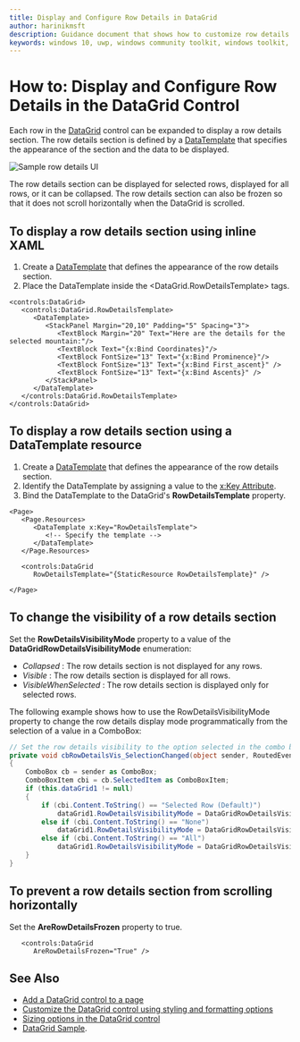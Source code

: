 ```yaml
---
title: Display and Configure Row Details in DataGrid
author: harinikmsft
description: Guidance document that shows how to customize row details section in the DataGrid control
keywords: windows 10, uwp, windows community toolkit, windows toolkit, DataGrid, xaml control, xaml, RowDetails
---
```


# How to: Display and Configure Row Details in the DataGrid Control

Each row in the [DataGrid](../datagrid.md) control can be expanded to display a row details section. The row details section is defined by a [DataTemplate](/uwp/api/windows.ui.xaml.datatemplate) that specifies the appearance of the section and the data to be displayed.

![Sample row details UI](../../resources/images/Controls/DataGrid/rowdetails.png)

The row details section can be displayed for selected rows, displayed for all rows, or it can be collapsed. The row details section can also be frozen so that it does not scroll horizontally when the DataGrid is scrolled.

## To display a row details section using inline XAML

1. Create a [DataTemplate](/uwp/api/windows.ui.xaml.datatemplate) that defines the appearance of the row details section.
2. Place the DataTemplate inside the <DataGrid.RowDetailsTemplate> tags.

```xaml
<controls:DataGrid>
   <controls:DataGrid.RowDetailsTemplate>
      <DataTemplate>
         <StackPanel Margin="20,10" Padding="5" Spacing="3">
            <TextBlock Margin="20" Text="Here are the details for the selected mountain:"/>   
            <TextBlock Text="{x:Bind Coordinates}"/>
            <TextBlock FontSize="13" Text="{x:Bind Prominence}"/>
            <TextBlock FontSize="13" Text="{x:Bind First_ascent}" />
            <TextBlock FontSize="13" Text="{x:Bind Ascents}" />
         </StackPanel>
      </DataTemplate>
   </controls:DataGrid.RowDetailsTemplate>
</controls:DataGrid>
```

## To display a row details section using a DataTemplate resource

1. Create a [DataTemplate](/uwp/api/windows.ui.xaml.datatemplate) that defines the appearance of the row details section.
2. Identify the DataTemplate by assigning a value to the [x:Key Attribute](/windows/uwp/xaml-platform/x-key-attribute).
3. Bind the DataTemplate to the DataGrid's **RowDetailsTemplate** property.

```xaml
<Page>
   <Page.Resources>
      <DataTemplate x:Key="RowDetailsTemplate">
         <!-- Specify the template -->
      </DataTemplate>
   </Page.Resources>

   <controls:DataGrid
      RowDetailsTemplate="{StaticResource RowDetailsTemplate}" />

</Page>
```

## To change the visibility of a row details section

Set the **RowDetailsVisibilityMode** property to a value of the **DataGridRowDetailsVisibilityMode** enumeration:

* *Collapsed* : The row details section is not displayed for any rows.
* *Visible* : The row details section is displayed for all rows.
* *VisibleWhenSelected* : The row details section is displayed only for selected rows.

The following example shows how to use the RowDetailsVisibilityMode property to change the row details display mode programmatically from the selection of a value in a ComboBox:

```csharp
// Set the row details visibility to the option selected in the combo box.
private void cbRowDetailsVis_SelectionChanged(object sender, RoutedEventArgs e)
{
    ComboBox cb = sender as ComboBox;
    ComboBoxItem cbi = cb.SelectedItem as ComboBoxItem;
    if (this.dataGrid1 != null)
    {
        if (cbi.Content.ToString() == "Selected Row (Default)")
            dataGrid1.RowDetailsVisibilityMode = DataGridRowDetailsVisibilityMode.VisibleWhenSelected;
        else if (cbi.Content.ToString() == "None")
            dataGrid1.RowDetailsVisibilityMode = DataGridRowDetailsVisibilityMode.Collapsed;
        else if (cbi.Content.ToString() == "All")
            dataGrid1.RowDetailsVisibilityMode = DataGridRowDetailsVisibilityMode.Visible;
    }
}
```

## To prevent a row details section from scrolling horizontally

Set the **AreRowDetailsFrozen** property to true.

```xaml
   <controls:DataGrid
      AreRowDetailsFrozen="True" />
```

## See Also

* [Add a DataGrid control to a page](datagrid_basics.md)
* [Customize the DataGrid control using styling and formatting options](styling_formatting_options.md)
* [Sizing options in the DataGrid control](sizing_options.md)
* [DataGrid Sample](https://github.com/windows-toolkit/WindowsCommunityToolkit/tree/rel/7.1.0/Microsoft.Toolkit.Uwp.SampleApp/SamplePages/DataGrid).
